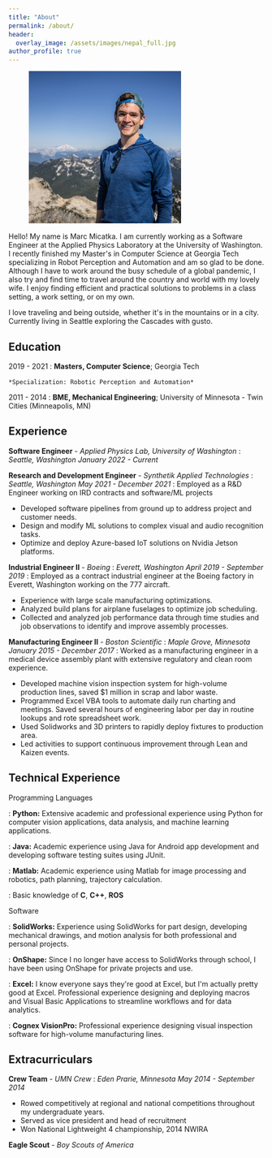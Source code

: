 ```yaml
---
title: "About"
permalink: /about/
header:
  overlay_image: /assets/images/nepal_full.jpg
author_profile: true
---
```

<figure style="width: 300px" class="align-right">
  <a href="/assets/images/about/marc_washington.jpg"><img src="/assets/images/about/marc_washington.jpg"></a>
</figure> 

Hello! My name is Marc Micatka. I am currently working as a Software Engineer at the Applied Physics Laboratory at the University of Washington. I recently finished my Master's in Computer Science at Georgia Tech specializing in Robot Perception and Automation and am so glad to be done. Although I have to work around the busy schedule of a global pandemic, I also try and find time to travel around the country and world with my lovely wife. I enjoy finding efficient and practical solutions to problems in a class setting, a work setting, or on my own.

I love traveling and being outside, whether it's in the mountains or in a city. Currently living in Seattle exploring the Cascades with gusto. 

Education
---------
2019 - 2021
:   **Masters, Computer Science**; Georgia Tech

    *Specialization: Robotic Perception and Automation*

2011 - 2014
:   **BME, Mechanical Engineering**; University of Minnesota - Twin Cities (Minneapolis, MN)

Experience
----------
**Software Engineer** -    *Applied Physics Lab, University of Washington* 
: *Seattle, Washington      January 2022 - Current*

**Research and Development Engineer** -    *Synthetik Applied Technologies* 
: *Seattle, Washington      May 2021 - December 2021*
:  Employed as a R&D Engineer working on IRD contracts and software/ML projects
  * Developed software pipelines from ground up to address project and customer needs.
  * Design and modify ML solutions to complex visual and audio recognition tasks.
  * Optimize and deploy Azure-based IoT solutions on Nvidia Jetson platforms.

**Industrial Engineer II** -    *Boeing* 
: *Everett, Washington      April 2019 - September 2019*
:  Employed as a contract industrial engineer at the Boeing factory in Everett, Washington working on the 777 aircraft.
  * Experience with large scale manufacturing optimizations.
  * Analyzed build plans for airplane fuselages to optimize job scheduling.
  * Collected and analyzed job performance data through time studies and job observations to identify and improve assembly processes.

**Manufacturing Engineer II** - *Boston Scientific*
: *Maple Grove, Minnesota   January 2015 - December 2017*
: Worked as a manufacturing engineer in a medical device assembly plant with extensive regulatory and clean room experience. 
  * Developed machine vision inspection system for high-volume production lines, saved $1 million in scrap and
labor waste.
  * Programmed Excel VBA tools to automate daily run charting and meetings. Saved several hours of
engineering labor per day in routine lookups and rote spreadsheet work.
  * Used Solidworks and 3D printers to rapidly deploy fixtures to production area.
  * Led activities to support continuous improvement through Lean and Kaizen events.

Technical Experience
--------------------
Programming Languages  

: **Python:** Extensive academic and professional experience using Python for computer vision applications, data analysis, and machine learning applications.  


: **Java:** Academic experience using Java for Android app development and developing software testing suites using JUnit.  

: **Matlab:** Academic experience using Matlab for image processing and robotics, path planning, trajectory calculation.  

: Basic knowledge of **C**, **C++**, **ROS**

Software  

: **SolidWorks:** Experience using SolidWorks for part design, developing mechanical drawings, and motion analysis for both professional and personal projects.  

: **OnShape:** Since I no longer have access to SolidWorks through school, I have been using OnShape for private projects and use.  

: **Excel:** I know everyone says they're good at Excel, but I'm actually pretty good at Excel. Professional experience designing and deploying macros and Visual Basic Applications to streamline workflows and for data analytics.  


: **Cognex VisionPro:** Professional experience designing visual inspection software for high-volume manufacturing lines.

Extracurriculars
----------------------------------------
**Crew Team** -  *UMN Crew*
: *Eden Prarie, Minnesota   May 2014 - September 2014*
  * Rowed competitively at regional and national competitions throughout my undergraduate years. 
  * Served as vice president and head of recruitment
  * Won National Lightweight 4 championship, 2014 NWIRA

**Eagle Scout** -  *Boy Scouts of America*
